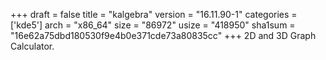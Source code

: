 +++
draft = false
title = "kalgebra"
version = "16.11.90-1"
categories = ['kde5']
arch = "x86_64"
size = "86972"
usize = "418950"
sha1sum = "16e62a75dbd180530f9e4b0e371cde73a80835cc"
+++
2D and 3D Graph Calculator.
